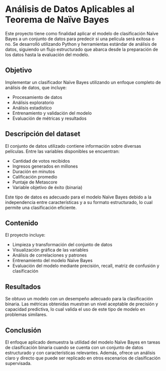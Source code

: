 # Análisis de Datos Aplicables al Teorema de Naïve Bayes

Este proyecto tiene como finalidad aplicar el modelo de clasificación Naïve Bayes a un conjunto de datos para predecir si una película será exitosa o no. Se desarrolló utilizando Python y herramientas estándar de análisis de datos, siguiendo un flujo estructurado que abarca desde la preparación de los datos hasta la evaluación del modelo.

## Objetivo

Implementar un clasificador Naïve Bayes utilizando un enfoque completo de análisis de datos, que incluye:

- Procesamiento de datos
- Análisis exploratorio
- Análisis estadístico
- Entrenamiento y validación del modelo
- Evaluación de métricas y resultados

## Descripción del dataset

El conjunto de datos utilizado contiene información sobre diversas películas. Entre las variables disponibles se encuentran:

- Cantidad de votos recibidos
- Ingresos generados en millones
- Duración en minutos
- Calificación promedio
- Puntaje de Metascore
- Variable objetivo de éxito (binaria)

Este tipo de datos es adecuado para el modelo Naïve Bayes debido a la independencia entre características y a su formato estructurado, lo cual permite una clasificación eficiente.

## Contenido

El proyecto incluye:

- Limpieza y transformación del conjunto de datos
- Visualización gráfica de las variables
- Análisis de correlaciones y patrones
- Entrenamiento del modelo Naïve Bayes
- Evaluación del modelo mediante precisión, recall, matriz de confusión y clasificación

## Resultados

Se obtuvo un modelo con un desempeño adecuado para la clasificación binaria. Las métricas obtenidas muestran un nivel aceptable de precisión y capacidad predictiva, lo cual valida el uso de este tipo de modelo en problemas similares.

## Conclusión

El enfoque aplicado demuestra la utilidad del modelo Naïve Bayes en tareas de clasificación binaria cuando se cuenta con un conjunto de datos estructurado y con características relevantes. Además, ofrece un análisis claro y directo que puede ser replicado en otros escenarios de clasificación supervisada.

